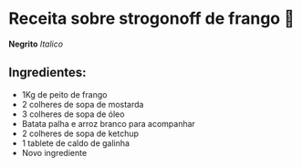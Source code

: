 # Receita sobre strogonoff de frango :chicken:
**Negrito**
_Italico_

## Ingredientes:

 - 1Kg de peito de frango
 - 2 colheres de sopa de mostarda
 - 3 colheres de sopa de óleo
 - Batata palha e arroz branco para acompanhar
 - 2 colheres de sopa de ketchup
 - 1 tablete de caldo de galinha
 - Novo ingrediente